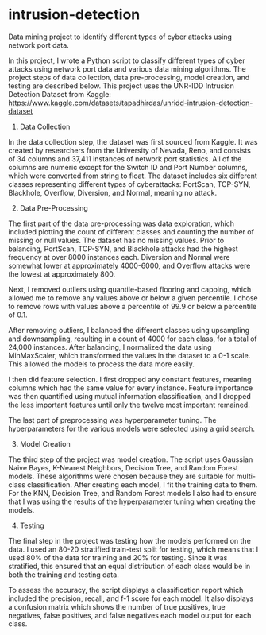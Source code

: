 # intrusion-detection
Data mining project to identify different types of cyber attacks using network port data.

In this project, I wrote a Python script to classify different types of cyber attacks using network port data and various data mining algorithms. The project steps of data collection, data pre-processing, model creation, and testing are described below. This project uses the UNR-IDD Intrusion Detection Dataset from Kaggle: https://www.kaggle.com/datasets/tapadhirdas/unridd-intrusion-detection-dataset


1. Data Collection

In the data collection step, the dataset was first sourced from Kaggle. It was created by researchers from the University of Nevada, Reno, and consists of 34 columns and 37,411 instances of network port statistics. All of the columns are numeric except for the Switch ID and Port Number columns, which were converted from string to float. The dataset includes six different classes representing different types of cyberattacks: PortScan, TCP-SYN, Blackhole, Overflow, Diversion, and Normal, meaning no attack.

2. Data Pre-Processing

The first part of the data pre-processing was data exploration, which included plotting the count of different classes and counting the number of missing or null values. The dataset has no missing values. Prior to balancing, PortScan, TCP-SYN, and Blackhole attacks had the highest frequency at over 8000 instances each. Diversion and Normal were somewhat lower at approximately 4000-6000, and Overflow attacks were the lowest at approximately 800. 

Next, I removed outliers using quantile-based flooring and capping, which allowed me to remove any values above or below a given percentile. I chose to remove rows with values above a percentile of 99.9 or below a percentile of 0.1. 

After removing outliers, I balanced the different classes using upsampling and downsampling, resulting in a count of 4000 for each class, for a total of 24,000 instances. After balancing, I normalized the data using MinMaxScaler, which transformed the values in the dataset to a 0-1 scale. This allowed the models to process the data more easily.

I then did feature selection. I first dropped any constant features, meaning columns which had the same value for every instance. Feature importance was then quantified using mutual information classification, and I dropped the less important features until only the twelve most important remained.

The last part of preprocessing was hyperparameter tuning. The hyperparameters for the various models were selected using a grid search. 

3. Model Creation

The third step of the project was model creation. The script uses Gaussian Naive Bayes, K-Nearest Neighbors, Decision Tree, and Random Forest models. These algorithms were chosen because they are suitable for multi-class classification. After creating each model, I fit the training data to them. For the KNN, Decision Tree, and Random Forest models I also had to ensure that I was using the results of the hyperparameter tuning when creating the models.

4. Testing

The final step in the project was testing how the models performed on the data. I used an 80-20 stratified train-test split for testing, which means that I used 80% of the data for training and 20% for testing. Since it was stratified, this ensured that an equal distribution of each class would be in both the training and testing data. 

To assess the accuracy, the script displays a classification report which included the precision, recall, and f-1 score for each model. It also displays a confusion matrix which shows the number of true positives, true negatives, false positives, and false negatives each model output for each class.


